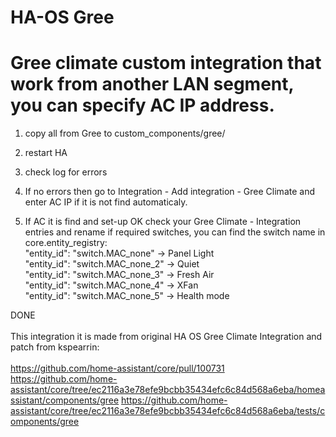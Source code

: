 # HA-OS Gree
# Gree climate custom integration that work from another LAN segment, you can specify AC IP address.

1. copy all from Gree to custom_components/gree/<br>
2. restart HA<br>
3. check log for errors<br>
4. If no errors then go to Integration - Add integration - Gree Climate and enter AC IP if it is not find automaticaly.<br>
   
5. If AC it is find and set-up OK check your Gree Climate - Integration entries and rename if required switches, you can find the switch name in core.entity_registry:<br>
     "entity_id": "switch.MAC_none"    ->  Panel Light<br>
     "entity_id": "switch.MAC_none_2"  ->  Quiet<br>
     "entity_id": "switch.MAC_none_3"  ->  Fresh Air<br>
     "entity_id": "switch.MAC_none_4"  ->  XFan<br>
     "entity_id": "switch.MAC_none_5"  ->  Health mode<br>

DONE<br>
<br>
This integration it is made from original HA OS Gree Climate Integration and patch from kspearrin:<br>
<br>
https://github.com/home-assistant/core/pull/100731
https://github.com/home-assistant/core/tree/ec2116a3e78efe9bcbb35434efc6c84d568a6eba/homeassistant/components/gree
https://github.com/home-assistant/core/tree/ec2116a3e78efe9bcbb35434efc6c84d568a6eba/tests/components/gree
